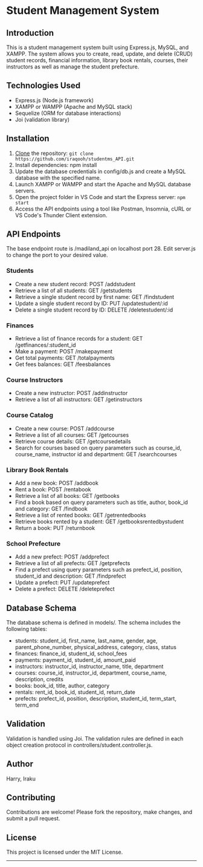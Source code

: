# Student Management System

## Introduction

This is a student management system built using Express.js, MySQL, and XAMPP. The system allows you to create, read, update, and delete (CRUD) student records, financial information, library book rentals, courses, their instructors as well as manage the student prefecture.

## Technologies Used

- Express.js (Node.js framework)
- XAMPP or WAMPP (Apache and MySQL stack)
- Sequelize (ORM for database interactions)
- Joi (validation library)

## Installation

1. [Clone](https://github.com/iraqooh/studentms_API.git) the repository: `git clone https://github.com/iraqooh/studentms_API.git`
2. Install dependencies: npm install
3. Update the database credentials in config/db.js and create a MySQL database with the specified name.
4. Launch XAMPP or WAMPP and start the Apache and MySQL database servers.
5. Open the project folder in VS Code and start the Express server: ```npm start```
6. Access the API endpoints using a tool like Postman, Insomnia, cURL or VS Code's Thunder Client extension.

## API Endpoints

The base endpoint route is /madiland_api on localhost port 28. Edit server.js to change the port to your desired value.

### Students

- Create a new student record: POST /addstudent
- Retrieve a list of all students: GET /getstudents
- Retrieve a single student record by first name: GET /findstudent
- Update a single student record by ID: PUT /updatestudent/:id
- Delete a single student record by ID: DELETE /deletestudent/:id

### Finances

- Retrieve a list of finance records for a student: GET /getfinances/:student_id
- Make a payment: POST /makepayment
- Get total payments: GET /totalpayments
- Get fees balances: GET /feesbalances

### Course Instructors

- Create a new instructor: POST /addinstructor
- Retrieve a list of all instructors: GET /getinstructors

### Course Catalog

- Create a new course: POST /addcourse
- Retrieve a list of all courses: GET /getcourses
- Retrieve course details: GET /getcoursedetails
- Search for courses based on query parameters such as course_id, course_name, instructor id and department: GET /searchcourses

### Library Book Rentals

- Add a new book: POST /addbook
- Rent a book: POST /rentabook
- Retrieve a list of all books: GET /getbooks
- Find a book based on query parameters such as title, author, book_id and category: GET /findbook
- Retrieve a list of rented books: GET /getrentedbooks
- Retrieve books rented by a student: GET /getbooksrentedbystudent
- Return a book: PUT /returnbook

### School Prefecture

- Add a new prefect: POST /addprefect
- Retrieve a list of all prefects: GET /getprefects
- Find a prefect using query parameters such as prefect_id, position, student_id and description: GET /findprefect
- Update a prefect: PUT /updateprefect
- Delete a prefect: DELETE /deleteprefect

## Database Schema

The database schema is defined in models/. The schema includes the following tables:

- students: student_id, first_name, last_name, gender, age, parent_phone_number, physical_address, category, class, status
- finances: finance_id, student_id, school_fees
- payments: payment_id, student_id, amount_paid
- instructors: instructor_id, instructor_name, title, department
- courses: course_id, instructor_id, department, course_name, description, credits
- books: book_id, title, author, category
- rentals: rent_id, book_id, student_id, return_date
- prefects: prefect_id, position, description, student_id, term_start, term_end

## Validation

Validation is handled using Joi. The validation rules are defined in each object creation protocol in controllers/student.controller.js.

## Author

Harry, Iraku

## Contributing

Contributions are welcome! Please fork the repository, make changes, and submit a pull request.

## License

This project is licensed under the MIT License.

---
